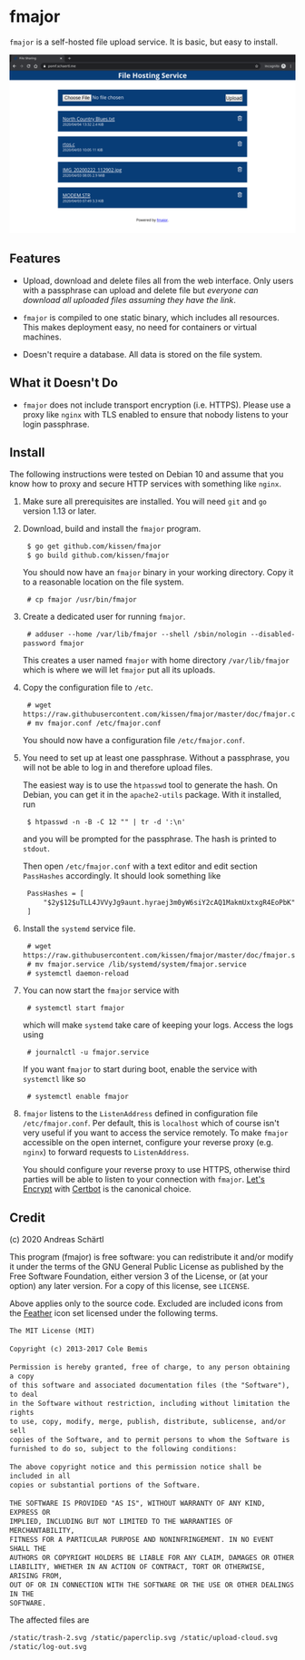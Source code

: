 # fmajor

`fmajor` is a self-hosted file upload service. It is basic, but easy
to install.

![Screenshot of fmajor running in Firefox](doc/screenshot.png)

## Features

* Upload, download and delete files all from the web interface.  Only
  users with a passphrase can upload and delete file but *everyone can
  download all uploaded files assuming they have the link*.

* `fmajor` is compiled to one static binary, which includes all
  resources. This makes deployment easy, no need for containers or
  virtual machines.

* Doesn't require a database. All data is stored on the file system.

## What it Doesn't Do

* `fmajor` does not include transport encryption (i.e. HTTPS). Please
  use a proxy like `nginx` with TLS enabled to ensure that nobody
  listens to your login passphrase.

## Install

The following instructions were tested on Debian 10 and assume that
you know how to proxy and secure HTTP services with something like
`nginx`.

1. Make sure all prerequisites are installed. You will need `git` and
   `go` version 1.13 or later.

2. Download, build and install the `fmajor` program.

		$ go get github.com/kissen/fmajor
		$ go build github.com/kissen/fmajor

   You should now have an `fmajor` binary in your working directory.
   Copy it to a reasonable location on the file system.

		# cp fmajor /usr/bin/fmajor

3. Create a dedicated user for running `fmajor`.

		# adduser --home /var/lib/fmajor --shell /sbin/nologin --disabled-password fmajor

   This creates a user named `fmajor` with home directory `/var/lib/fmajor`
   which is where we will let `fmajor` put all its uploads.

4. Copy the configuration file to `/etc`.

		# wget https://raw.githubusercontent.com/kissen/fmajor/master/doc/fmajor.conf
		# mv fmajor.conf /etc/fmajor.conf

   You should now have a configuration file `/etc/fmajor.conf`.

5. You need to set up at least one passphrase. Without a passphrase,
   you will not be able to log in and therefore upload files.

   The easiest way is to use the `htpasswd` tool to generate the
   hash. On Debian, you can get it in the `apache2-utils`
   package. With it installed, run

		$ htpasswd -n -B -C 12 "" | tr -d ':\n'

   and you will be prompted for the passphrase. The hash is printed to
   `stdout`.

   Then open `/etc/fmajor.conf` with a text editor and edit section
   `PassHashes` accordingly. It should look something like

		PassHashes = [
			"$2y$12$uTLL4JVVyJg9aunt.hyraej3m0yW6siY2cAQ1MakmUxtxgR4EoPbK"
		]

6. Install the `systemd` service file.

		# wget https://raw.githubusercontent.com/kissen/fmajor/master/doc/fmajor.service
		# mv fmajor.service /lib/systemd/system/fmajor.service
		# systemctl daemon-reload

7. You can now start the `fmajor` service with

		# systemctl start fmajor

   which will make `systemd` take care of keeping your logs. Access
   the logs using

		# journalctl -u fmajor.service

   If you want `fmajor` to start during boot, enable the service with
   `systemctl` like so

		# systemctl enable fmajor


8. `fmajor` listens to the `ListenAddress` defined in configuration
   file `/etc/fmajor.conf`. Per default, this is `localhost` which of
   course isn't very useful if you want to access the service
   remotely. To make `fmajor` accessible on the open internet,
   configure your reverse proxy (e.g. `nginx`) to forward requests to
   `ListenAddress`.

   You should configure your reverse proxy to use HTTPS, otherwise
   third parties will be able to listen to your connection with
   `fmajor`.  [Let's Encrypt](https://letsencrypt.org/) with
   [Certbot](https://certbot.eff.org/) is the canonical choice.

## Credit

(c) 2020 Andreas Schärtl

This program (fmajor) is free software: you can redistribute it and/or
modify it under the terms of the GNU General Public License as
published by the Free Software Foundation, either version 3 of the
License, or (at your option) any later version. For a copy of this
license, see `LICENSE`.

Above applies only to the source code. Excluded are included icons
from the [Feather](https://feathericons.com/) icon set licensed
under the following terms.

	The MIT License (MIT)

	Copyright (c) 2013-2017 Cole Bemis

	Permission is hereby granted, free of charge, to any person obtaining a copy
	of this software and associated documentation files (the "Software"), to deal
	in the Software without restriction, including without limitation the rights
	to use, copy, modify, merge, publish, distribute, sublicense, and/or sell
	copies of the Software, and to permit persons to whom the Software is
	furnished to do so, subject to the following conditions:

	The above copyright notice and this permission notice shall be included in all
	copies or substantial portions of the Software.

	THE SOFTWARE IS PROVIDED "AS IS", WITHOUT WARRANTY OF ANY KIND, EXPRESS OR
	IMPLIED, INCLUDING BUT NOT LIMITED TO THE WARRANTIES OF MERCHANTABILITY,
	FITNESS FOR A PARTICULAR PURPOSE AND NONINFRINGEMENT. IN NO EVENT SHALL THE
	AUTHORS OR COPYRIGHT HOLDERS BE LIABLE FOR ANY CLAIM, DAMAGES OR OTHER
	LIABILITY, WHETHER IN AN ACTION OF CONTRACT, TORT OR OTHERWISE, ARISING FROM,
	OUT OF OR IN CONNECTION WITH THE SOFTWARE OR THE USE OR OTHER DEALINGS IN THE
	SOFTWARE.

The affected files are

	/static/trash-2.svg /static/paperclip.svg /static/upload-cloud.svg
	/static/log-out.svg
